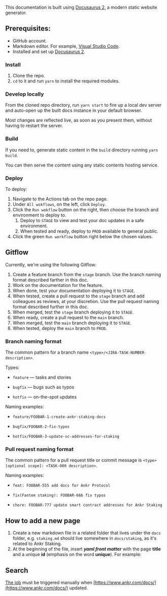 This documentation is built using [Docusaurus 2](https://docusaurus.io/), a modern static website generator.

## Prerequisites:

* GitHub account. 
* Markdown editor. For example, [Visual Studio Code](https://code.visualstudio.com/download).
* Installed and set up [Docusaurus 2](https://docusaurus.io/).

### Install

1. Clone the repo.
2. `cd` to it and run `yarn` to install the required modules. 

### Develop locally

From the cloned repo directory, run `yarn start` to fire up a local dev server and auto-open up the built docs instance in your default browser.

Most changes are reflected live, as soon as you present them, without having to restart the server.

### Build

If you need to, generate static content in the `build` directory running `yarn build`. 

You can then serve the content using any static contents hosting service.

### Deploy

To deploy:
1. Navigate to the Actions tab on the repo page.
2. Under `All wokflows`, on the left, click `Deploy`.
3. Click the `Run wokflow` button on the right, then choose the branch and environment to deploy to.
   1. Deploy to `STAGE` to view and test your doc updates in a safe environment.
   2. When tested and ready, deploy to `PROD` available to general public. 
4. Click the green `Run workflow` button right below the chosen values.

## Gitflow

Currently, we're using the following Gitflow:

1. Create a feature branch from the `stage` branch. Use the branch naming format described farther in this doc.
2. Work on the documentation for the feature.
3. When done, test your documentation deploying it to `STAGE`.
4. When tested, create a pull request to the `stage` branch and add colleagues as reviews, at your discretion. Use the pull request naming format described further in this doc.
5. When merged, test the `stage` branch deploying it to `STAGE`.
6. When ready, create a pull request to the `main` branch.
7. When merged, test the `main` branch deploying it to `STAGE`.
8. When tested, deploy the `main` branch to `PROD`.

### Branch naming format 

The common pattern for a branch name `<type>/<JIRA-TASK-NUMBER-description>`.

Types: 

* `feature` — tasks and stories

* `bugfix` — bugs such as typos

* `hotfix` — on-the-spot updates

Naming examples:

* `feature/FOOBAR-1-create-ankr-staking-docs`

* `bugfix/FOOBAR-2-fix-typos`

* `hotfix/FOOBAR-3-update-sc-addresses-for-staking`

### Pull request naming format

The common pattern for a pull request title or commit message is `<type>[optional scope]: <TASK-000 description>`.

Naming examples:

* `feat: FOOBAR-555 add docs for Ankr Protocol`

* `fix(Fantom staking): FOOBAR-666 fix typos`

* `chore: FOOBAR-777 update smart contract addresses for Ankr Staking`

## How to add a new page

1. Create a new markdown file in a related folder that lives under the `docs` folder, e.g. `staking.md` should live somewhere in `docs/staking`, as it's related to Ankr Staking.
2. At the beginning of the file, insert ***yaml front matter*** with the page **title** and a unique **id** (emphasis on the word **unique**). For example:

## Search

[The job](https://github.com/Ankr-network/ankr-docs/actions/workflows/scrape.yml) must be triggered manually when [https://www.ankr.com/docs/](https://www.ankr.com/docs/) updated.
